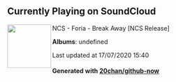 ## Currently Playing on SoundCloud

[<img align="left" width="100" src="https://i1.sndcdn.com/artworks-000143137784-b6hqbl-t120x120.jpg">](https://soundcloud.com/nocopyrightsounds/foria-break-away-ncs-release)

NCS - Foria - Break Away [NCS Release]

**Albums**: undefined

Last updated at 17/07/2020 15:40

#### Generated with [20chan/github-now](https://github.com/20chan/github-now)


<!--
**20chan/20chan** is a ✨ _special_ ✨ repository because its `README.md` (this file) appears on your GitHub profile.

Here are some ideas to get you started:

- 🔭 I’m currently working on ...
- 🌱 I’m currently learning ...
- 👯 I’m looking to collaborate on ...
- 🤔 I’m looking for help with ...
- 💬 Ask me about ...
- 📫 How to reach me: ...
- 😄 Pronouns: ...
- ⚡ Fun fact: ...
-->
